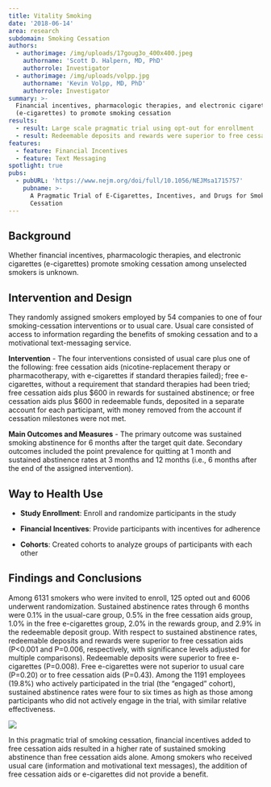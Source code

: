 ```yaml
---
title: Vitality Smoking
date: '2018-06-14'
area: research
subdomain: Smoking Cessation
authors:
  - authorimage: /img/uploads/17goug3o_400x400.jpeg
    authorname: 'Scott D. Halpern, MD, PhD'
    authorrole: Investigator
  - authorimage: /img/uploads/volpp.jpg
    authorname: 'Kevin Volpp, MD, PhD'
    authorrole: Investigator
summary: >-
  Financial incentives, pharmacologic therapies, and electronic cigarettes
  (e-cigarettes) to promote smoking cessation
results:
  - result: Large scale pragmatic trial using opt-out for enrollment
  - result: Redeemable deposits and rewards were superior to free cessation aids
features:
  - feature: Financial Incentives
  - feature: Text Messaging
spotlight: true
pubs:
  - pubURL: 'https://www.nejm.org/doi/full/10.1056/NEJMsa1715757'
    pubname: >-
      A Pragmatic Trial of E-Cigarettes, Incentives, and Drugs for Smoking
      Cessation
---
```

## Background

Whether financial incentives, pharmacologic therapies, and electronic cigarettes (e-cigarettes) promote smoking cessation among unselected smokers is unknown.

## Intervention and Design

They randomly assigned smokers employed by 54 companies to one of four smoking-cessation interventions or to usual care. Usual care consisted of access to information regarding the benefits of smoking cessation and to a motivational text-messaging service. 

**Intervention** - The four interventions consisted of usual care plus one of the following: free cessation aids (nicotine-replacement therapy or pharmacotherapy, with e-cigarettes if standard therapies failed); free e-cigarettes, without a requirement that standard therapies had been tried; free cessation aids plus $600 in rewards for sustained abstinence; or free cessation aids plus $600 in redeemable funds, deposited in a separate account for each participant, with money removed from the account if cessation milestones were not met. 

**Main Outcomes and Measures** - The primary outcome was sustained smoking abstinence for 6 months after the target quit date. Secondary outcomes included the point prevalence for quitting at 1 month and sustained abstinence rates at 3 months and 12 months (i.e., 6 months after the end of the assigned intervention).

## Way to Health Use

- **Study Enrollment**: Enroll and randomize participants in the study

- **Financial Incentives**: Provide participants with incentives for adherence

- **Cohorts**: Created cohorts to analyze groups of participants with each other

## Findings and Conclusions

Among 6131 smokers who were invited to enroll, 125 opted out and 6006 underwent randomization. Sustained abstinence rates through 6 months were 0.1% in the usual-care group, 0.5% in the free cessation aids group, 1.0% in the free e-cigarettes group, 2.0% in the rewards group, and 2.9% in the redeemable deposit group. With respect to sustained abstinence rates, redeemable deposits and rewards were superior to free cessation aids (P<0.001 and P=0.006, respectively, with significance levels adjusted for multiple comparisons). Redeemable deposits were superior to free e-cigarettes (P=0.008). Free e-cigarettes were not superior to usual care (P=0.20) or to free cessation aids (P=0.43). Among the 1191 employees (19.8%) who actively participated in the trial (the “engaged” cohort), sustained abstinence rates were four to six times as high as those among participants who did not actively engage in the trial, with similar relative effectiveness.

![](/img/uploads/screen-shot-2018-08-30-at-9.32.19-pm.png)

In this pragmatic trial of smoking cessation, financial incentives added to free cessation aids resulted in a higher rate of sustained smoking abstinence than free cessation aids alone. Among smokers who received usual care (information and motivational text messages), the addition of free cessation aids or e-cigarettes did not provide a benefit.

